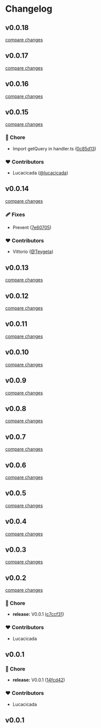 # Changelog


## v0.0.18

[compare changes](https://github.com/wefixers/nuxt-authjs/compare/v0.0.17...v0.0.18)

## v0.0.17

[compare changes](https://github.com/wefixers/nuxt-authjs/compare/v0.0.16...v0.0.17)

## v0.0.16

[compare changes](https://github.com/wefixers/nuxt-authjs/compare/v0.0.15...v0.0.16)

## v0.0.15

[compare changes](https://github.com/wefixers/nuxt-authjs/compare/v0.0.14...v0.0.15)

### 🏡 Chore

- Import getQuery in handler.ts ([0c85d13](https://github.com/wefixers/nuxt-authjs/commit/0c85d13))

### ❤️ Contributors

- Lucacicada ([@lucacicada](http://github.com/lucacicada))

## v0.0.14

[compare changes](https://github.com/wefixers/nuxt-authjs/compare/v0.0.13...v0.0.14)

### 🩹 Fixes

- Prevent ([7e60705](https://github.com/wefixers/nuxt-authjs/commit/7e60705))

### ❤️ Contributors

- Vittorio ([@Teygeta](http://github.com/Teygeta))

## v0.0.13

[compare changes](https://github.com/wefixers/nuxt-authjs/compare/v0.0.12...v0.0.13)

## v0.0.12

[compare changes](https://github.com/wefixers/nuxt-authjs/compare/v0.0.11...v0.0.12)

## v0.0.11

[compare changes](https://github.com/wefixers/nuxt-authjs/compare/v0.0.10...v0.0.11)

## v0.0.10

[compare changes](https://github.com/wefixers/nuxt-authjs/compare/v0.0.9...v0.0.10)

## v0.0.9

[compare changes](https://github.com/wefixers/nuxt-authjs/compare/v0.0.8...v0.0.9)

## v0.0.8

[compare changes](https://github.com/wefixers/nuxt-authjs/compare/v0.0.7...v0.0.8)

## v0.0.7

[compare changes](https://github.com/wefixers/nuxt-authjs/compare/v0.0.6...v0.0.7)

## v0.0.6

[compare changes](https://github.com/wefixers/nuxt-authjs/compare/v0.0.5...v0.0.6)

## v0.0.5

[compare changes](https://github.com/wefixers/nuxt-authjs/compare/v0.0.4...v0.0.5)

## v0.0.4

[compare changes](https://github.com/wefixers/nuxt-authjs/compare/v0.0.3...v0.0.4)

## v0.0.3

[compare changes](https://github.com/wefixers/nuxt-authjs/compare/v0.0.2...v0.0.3)

## v0.0.2

[compare changes](https://github.com/wefixers/nuxt-authjs/compare/v0.0.1...v0.0.2)

### 🏡 Chore

- **release:** V0.0.1 ([c7ccf31](https://github.com/wefixers/nuxt-authjs/commit/c7ccf31))

### ❤️ Contributors

- Lucacicada

## v0.0.1


### 🏡 Chore

- **release:** V0.0.1 ([14fcd42](https://github.com/wefixers/nuxt-authjs/commit/14fcd42))

### ❤️ Contributors

- Lucacicada

## v0.0.1

